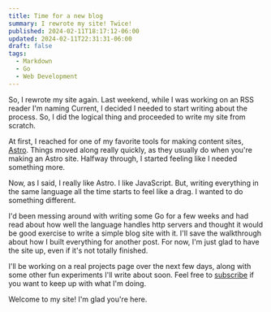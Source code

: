 ```yaml
---
title: Time for a new blog
summary: I rewrote my site! Twice!
published: 2024-02-11T18:17:12-06:00
updated: 2024-02-11T22:31:31-06:00
draft: false
tags:
  - Markdown
  - Go
  - Web Development
---
```


So, I rewrote my site again. Last weekend, while I was working on an RSS reader I'm naming Current, I decided I needed to start writing about the process. So, I did the logical thing and proceeded to write my site from scratch.

At first, I reached for one of my favorite tools for making content sites, [Astro](https://astro.build). Things moved along really quickly, as they usually do when you're making an Astro site. Halfway through, I started feeling like I needed something more.

Now, as I said, I really like Astro. I like JavaScript. But, writing everything in the same language all the time starts to feel like a drag. I wanted to do something different.

I'd been messing around with writing some Go for a few weeks and had read about how well the language handles http servers and thought it would be good exercise to write a simple blog site with it. I'll save the walkthrough about how I built everything for another post. For now, I'm just glad to have the site up, even if it's not totally finished.

I'll be working on a real projects page over the next few days, along with some other fun experiments I'll write about soon. Feel free to <a href="/subscribe">subscribe</a> if you want to keep up with what I'm doing.

Welcome to my site! I'm glad you're here.